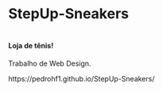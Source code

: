 <h1> StepUp-Sneakers <h1>

<h4> Loja de tênis! </h4>

<p> Trabalho de Web Design.</p>
<p> https://pedrohf1.github.io/StepUp-Sneakers/ </p>
